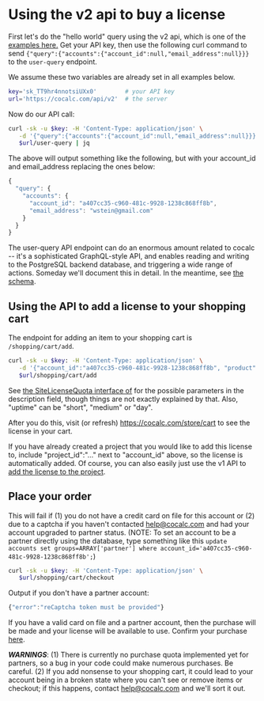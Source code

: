 # Using the v2 api to buy a license

First let's do the "hello world" query using the v2 api, which is one of the [examples here.](https://doc.cocalc.com/api2/index.html)  Get your API key, then use the following curl command to send `{"query":{"accounts":{"account_id":null,"email_address":null}}}` to the `user-query` endpoint.

We assume these two variables are already set in all examples below.

```sh
key='sk_TT9hr4nnotsiUXx0'        # your API key
url='https://cocalc.com/api/v2'  # the server
```

Now do our API call:

```sh
curl -sk -u $key: -H 'Content-Type: application/json' \
   -d '{"query":{"accounts":{"account_id":null,"email_address":null}}}' \
   $url/user-query | jq
```

The above will output something like the following, but with your account\_id and email\_address replacing the ones below:

```js
{
  "query": {
    "accounts": {
      "account_id": "a407cc35-c960-481c-9928-1238c868ff8b",
      "email_address": "wstein@gmail.com"
    }
  }
}
```

The user\-query API endpoint can do an enormous amount related to cocalc \-\- it's a sophisticated GraphQL\-style API, and enables reading and writing to the PostgreSQL backend database, and triggering a wide range of actions.  Someday we'll document this in detail.  In the meantime, see [the schema](https://github.com/sagemathinc/cocalc/tree/master/src/packages/util/db-schema).

## Using the API to add a license to your shopping cart

The endpoint for adding an item to your shopping cart is `/shopping/cart/add`.

```sh
curl -sk -u $key: -H 'Content-Type: application/json' \
   -d '{"account_id":"a407cc35-c960-481c-9928-1238c868ff8b", "product":"site-license", "description":{"ram":16,"cpu":2,"disk":10,"member":true,"uptime": "medium", "type": "quota", "user": "business","boost": false,"period":"monthly","run_limit":1}}' \
   $url/shopping/cart/add 
```

See [the SiteLicenseQuota interface of](https://github.com/sagemathinc/cocalc/tree/master/src/packages/util/types/site-licenses.ts) for the possible parameters in the description field, though things are not exactly explained by that.  Also, "uptime" can be "short", "medium" or "day".

After you do this, visit \(or refresh\) https://cocalc.com/store/cart to see the license in your cart.

If you have already created a project that you would like to add this license to, include "project\_id":"..." next to "account\_id" above, so the license is automatically added.  Of course, you can also easily just use the v1 API to [add the license to the project](https://doc.cocalc.com/api/add_license_to_project.html).

## Place your order

This will fail if (1) you do not have a credit card on file for this account or (2) due to a captcha if you haven't contacted help@cocalc.com and had your account upgraded to partner status.  (NOTE: To set an account to be a partner directly using the database, type something like this `update accounts set groups=ARRAY['partner'] where account_id='a407cc35-c960-481c-9928-1238c868ff8b';`)

```sh
curl -sk -u $key: -H 'Content-Type: application/json' \
   $url/shopping/cart/checkout 
```

Output if you don't have a partner account:

```js
{"error":"reCaptcha token must be provided"}
```

If you have a valid card on file and a partner account, then the purchase will be made and your license will be available to use.  Confirm your purchase [here](https://cocalc.com/store/congrats).

_**WARNINGS**_: \(1\) There is currently no purchase quota implemented yet for partners, so a bug in your code could make numerous purchases. Be careful.  \(2\) If you add nonsense to your shopping cart, it could lead to your account being in a broken state where you can't see or remove items or checkout; if this happens, contact [help@cocalc.com](mailto:help@cocalc.com) and we'll sort it out.

